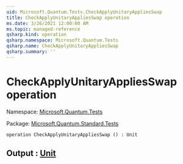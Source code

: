 ```yaml
---
uid: Microsoft.Quantum.Tests.CheckApplyUnitaryAppliesSwap
title: CheckApplyUnitaryAppliesSwap operation
ms.date: 3/26/2021 12:00:00 AM
ms.topic: managed-reference
qsharp.kind: operation
qsharp.namespace: Microsoft.Quantum.Tests
qsharp.name: CheckApplyUnitaryAppliesSwap
qsharp.summary: ''
---
```


# CheckApplyUnitaryAppliesSwap operation

Namespace: [Microsoft.Quantum.Tests](xref:Microsoft.Quantum.Tests)

Package: [Microsoft.Quantum.Standard.Tests](https://nuget.org/packages/Microsoft.Quantum.Standard.Tests)




```qsharp
operation CheckApplyUnitaryAppliesSwap () : Unit
```


## Output : [Unit](xref:microsoft.quantum.lang-ref.unit)

